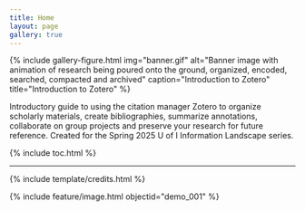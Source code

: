 ```yaml
---
title: Home
layout: page
gallery: true
---
```


{% include gallery-figure.html img="banner.gif" alt="Banner image with animation of research being poured onto the ground, organized, encoded, searched, compacted and archived" caption="Introduction to Zotero" title="Introduction to Zotero" %}

Introductory guide to using the citation manager Zotero to organize scholarly materials, create bibliographies, summarize annotations, collaborate on group projects and preserve your research for future reference. Created for the Spring 2025 U of I Information Landscape series.

{% include toc.html %}

------

{% include template/credits.html %}

{% include feature/image.html objectid="demo_001" %}
